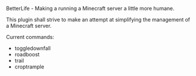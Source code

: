 BetterLife - Making a running a Minecraft server a little more humane.

This plugin shall strive to make an attempt at simplifying the management of a Minecraft server.

Current commands:
- toggledownfall
- roadboost
- trail
- croptrample
